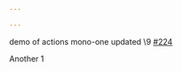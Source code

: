```yaml
---

---
```

    
demo of actions mono-one updated \9 [#224](https://github.com/JantaeLeckie/monorepo-release-changesets/pull/224)
    
Another 1
